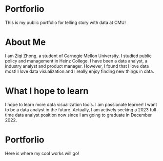 # Portforlio
This is my public portfolio for telling story with data at CMU!

# About Me
I am Ziqi Zhong, a student of Carnegie Mellon University. I studied public policy and management in Heinz College. I have been a data analyst, a industry analyst and product manager. However, I found that I love data most! I love data visualization and I really enjoy finding new things in data.

# What I hope to learn
I hope to learn more data visualization tools. I am passionate learner! I want to be a data analyst in the future. Actually, I am actively seeking a 2023 full-time data analyst position now since I am going to graduate in December 2022.

# Portforlio
Here is where my cool works will go!
